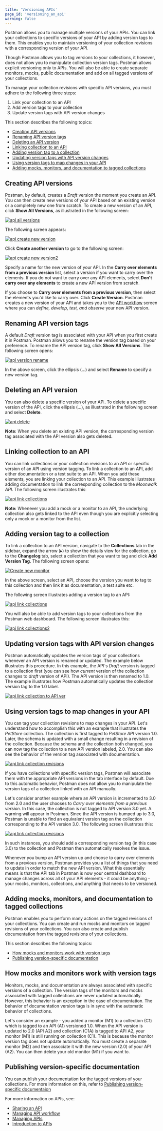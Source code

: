 ```yaml
---
title: 'Versioning APIs'
page_id: 'versioning_an_api'
warning: false
---
```


Postman allows you to manage multiple versions of your APIs. You can link your collections to specific versions of your API by adding version tags to them. This enables you to maintain versioning of your collection revisions with a corresponding version of your API.

Though Postman allows you to tag versions to your collections, it however, does not allow you to manipulate collection version tags. Postman allows explicit versioning only to APIs. You will also be able to create separate monitors, mocks, public documentation and add on all tagged versions of your collections.

To manage your collection revisions with specific API versions, you must adhere to the following three steps:

1. Link your collection to an API
1. Add version tags to your collection
1. Update version tags with API version changes

 This section describes the following topics:

* [Creating API versions](#creating-api-versions)
* [Renaming API version tags](#renaming-api-version-tags)
* [Deleting an API version](#deleting-an-api-version)
* [Linking collection to an API](#linking-collection-to-an-api)
* [Adding version tag to a collection](#adding-version-tag-to-a-collection)
* [Updating version tags with API version changes](#updating-version-tags-with-api-version-changes)
* [Using version tags to map changes in your API](#using-version-tags-to-map-changes-in-your-API )
* [Adding mocks, monitors, and documentation to tagged collections](#adding-mocks,-monitors,-and-documentation-to-tagged-collections)

## Creating API versions

Postman, by default, creates a *Draft* version the moment you create an API. You can then create new versions of your API based on an existing version or a completely new one from scratch. To create a new version of an API, click **Show All Versions**, as illustrated in the following screen:

[![api all versions](https://assets.postman.com/postman-docs/API-Create1-Showallversions1.png)](https://assets.postman.com/postman-docs/API-Create1-Showallversions1.png)

The following screen appears:

[![api create new version](https://assets.postman.com/postman-docs/API-Create1-NewVersion1.png)](https://assets.postman.com/postman-docs/API-Create1-NewVersion1.png)

Click **Create another version** to go to the following screen:

[![api create new version2](https://assets.postman.com/postman-docs/API-Create1-NewVersion2.png)](https://assets.postman.com/postman-docs/API-Create1-NewVersion2.png)

Specify a name for the new version of your API. In the **Carry over elements from a previous version** list, select a version if you want to carry over the elements. If you do not want to carry over any API elements, select **Don't carry over any elements** to create a new API version from scratch.

If you choose to **Carry over elements from a previous version**, then select the elements you'd like to carry over. Click **Create Version**. Postman creates a new version of your API and takes you to the [API workflow](/docs/postman/design_and_develop_apis/the_api_workflow/) screen where you can _define, develop, test, and observe_ your new API version.

## Renaming API version tags

A default *Draft* version tag is associated with your API when you first create it in Postman. Postman allows you to rename the version tag based on your preference. To rename the API version tag, click **Show All Versions**. The following screen opens:

[![api version rename](https://assets.postman.com/postman-docs/API-Version-Rename1.png)](https://assets.postman.com/postman-docs/API-Version-Rename1.png)

In the above screen, click the ellipsis (...) and select **Rename** to specify a new version tag.

## Deleting an API version

You can also delete a specific version of your API. To delete a specific version of the API, click the ellipsis (...), as illustrated in the following screen and select **Delete**.

[![api delete](https://assets.postman.com/postman-docs/API-Delete-Version1.png)](https://assets.postman.com/postman-docs/API-Delete-Version1.png)

**Note:** When you delete an existing API version, the corresponding version tag associated with the API version also gets deleted.

## Linking collection to an API

You can link collections or your collection revisions to an API or specific version of an API using version tagging. To link a collection to an API, add either documentation or a test suite to an API. When you add these elements, you are linking your collection to an API. This example illustrates adding documentation to link the corresponding collection to the *Moonwalk API*. The following screen illustrates this:

[![api link collections](https://assets.postman.com/postman-docs/API-Link-Collections4.gif)](https://assets.postman.com/postman-docs/API-Link-Collections4.gif)

**Note:** Whenever you add a mock or a monitor to an API, the underlying collection also gets linked to the API even though you are explicitly selecting only a mock or a monitor from the list.  

## Adding version tag to a collection

To link a collection to an API version, navigate to the **Collections** tab in the sidebar, expand the arrow (&#9656;) to show the details view for the collection, go to the **Changelog** tab, select a collection that you want to tag and click **Add Version Tag**. The following screen opens:

[![Create new monitor](https://assets.postman.com/postman-docs/api-dev/API-Add-Version-Tag.png)](https://assets.postman.com/postman-docs/api-dev/API-Add-Version-Tag.png)

In the above screen, select an API, choose the version you want to tag to this collection and then link it as documentation, a test suite etc.

The following screen illustrates adding a version tag to an API:

[![api link collections](https://assets.postman.com/postman-docs/API-Link-Collections-vTag.gif)](https://assets.postman.com/postman-docs/API-Link-Collections1.gif)

You will also be able to add version tags to your collections from the Postman web dashboard. The following screen illustrates this:

[![api link collections2](https://assets.postman.com/postman-docs/API-Add-Version-to-Collection2.png)](https://assets.postman.com/postman-docs/API-Add-Version-to-Collection2.png)

## Updating version tags with API version changes

Postman automatically updates the version tags of your collections whenever an API version is renamed or updated. The example below illustrates this procedure. In this example, the API's *Draft* version is tagged to a collection first (you can see how *current* version of the collection changes to *draft* version of API). The API version is then renamed to 1.0. The example illustrates how Postman automatically updates the collection version tag to the 1.0 label.

[![api link collection to API ver](https://assets.postman.com/postman-docs/API-Updating-Ver-Tags1.gif)](https://assets.postman.com/postman-docs/API-Updating-Ver-Tags1.gif)

## Using version tags to map changes in your API

You can tag your collection revisions to map changes in your API. Let's understand how to accomplish this with an example that illustrates the *PetStore* collection. The collection is first tagged to *PetStore API* version 1.0. Later, the schema is updated with a small change resulting in a revision of the collection. Because the schema and the collection both changed, you can now tag the collection to a new API version labeled, 2.0. You can also see the behavior of the version tag associated with documentation.

[![api link collection revisions](https://assets.postman.com/postman-docs/API-versiontags-map-api-changes1.gif)](https://assets.postman.com/postman-docs/API-versiontags-map-api-changes1.gif)

If you have collections with specific version tags, Postman will associate them with the appropriate API versions in the tab interface by default. Due to this automatic behavior, Postman does not allow you to manipulate the version tags of a collection linked with an API manually.

Let's consider another example where an API version is incremented to 3.0 from 2.0 and the user chooses to *Carry over elements from a previous version*. In this case, the collection is not tagged to API version 3.0 yet. A warning will appear in Postman. Since the API version is bumped up to 3.0, Postman is unable to find an equivalent version tag on the collection corresponding to the API version 3.0. The following screen illustrates this:

[![api link collection revisions](https://assets.postman.com/postman-docs/API-Version-Mismatch2.gif)](https://assets.postman.com/postman-docs/API-Version-Mismatch2.gif)

In such instances, you should add a corresponding version tag (in this case 3.0) to the collection and Postman then automatically resolves the issue.

Whenever you bump an API version up and choose to carry over elements from a previous version, Postman provides you a list of things that you need to update in order to match the new API version. What this essentially means is that the API tab in Postman is now your central dashboard to manage changes across all of your API elements - it could be anything -  your mocks, monitors, collections, and anything that needs to be versioned.

## Adding mocks, monitors, and documentation to tagged collections

Postman enables you to perform many actions on the tagged revisions of your collections. You can create and run mocks and monitors on tagged revisions of your collections. You can also create and publish documentation from the tagged revisions of your collections.

This section describes the following topics:

* [How mocks and monitors work with version tags](#how-mocks-and-monitors-work-with-version-tags)
* [Publishing version-specific documentation](#publishing-version-specific-documentation)

## How mocks and monitors work with version tags

Monitors, mocks, and documentation are always associated with specific versions of a collection. The version tags of the monitors and mocks associated with tagged collections are never updated automatically. However, this behavior is an exception in the case of documentation. The behavior of documentation version tags is in sync with the automatic behavior of collections.

Let's consider an example - you added a monitor (M1) to a collection (C1) which is tagged to an API (A1) versioned 1.0. When the API version is updated to 2.0 (API A2) and collection (C1A) is tagged to API A2, your monitor (M1) is still running on collection (C1). This is because the monitor version tag does not update automatically. You must create a separate monitor (M2) and then associate it with the new version (2.0) of your API (A2). You can then delete your old monitor (M1) if you want to.

## Publishing version-specific documentation

You can publish your documentation for the tagged versions of your collections.
For more information on this, refer to [Publishing version-specific documentaion](/docs/postman/api_documentation/publishing_public_docs/)

For more information on APIs, see:

* [Sharing an API](/docs/postman/design_and_develop_apis/sharing_apis/)
* [Managing API workflow](/docs/postman/design_and_develop_apis/the_api_workflow/)
* [Managing APIs](/docs/postman/design_and_develop_apis/managing_apis/)
* [Introduction to APIs](/docs/postman/design_and_develop_apis/introduction_to_apis/)
